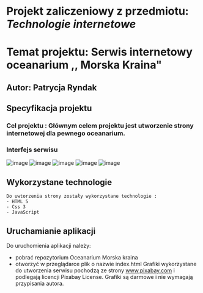 # Projekt zaliczeniowy z przedmiotu: _**Technologie internetowe**_

# Temat projektu: Serwis internetowy oceanarium ,, Morska Kraina"
## Autor: Patrycja Ryndak
## Specyfikacja projektu
### Cel projektu : Głównym celem projektu jest utworzenie strony internetowej dla pewnego oceanarium.

### Interfejs serwisu
![image](https://user-images.githubusercontent.com/63348363/140929168-13c4c620-b4a6-448b-9d52-b3c3265193e2.png)
![image](https://user-images.githubusercontent.com/63348363/140929235-813beb32-8d8b-4618-8a8f-3eac2ad6d3e1.png)
![image](https://user-images.githubusercontent.com/63348363/140929309-0a09aedc-25bc-4b8f-874d-fd8c982add55.png)
![image](https://user-images.githubusercontent.com/63348363/140929390-b5fbff45-77e1-498e-aa62-1d53c3de0dd9.png)
![image](https://user-images.githubusercontent.com/63348363/140929472-d3222771-5f55-49ac-9e6e-3c1b526c93db.png)



## Wykorzystane technologie
	Do uwtorzenia strony zostały wykorzystane technologie :
	- HTML 5 
	- Css 3 
	- JavaScript
## Uruchamianie aplikacji
Do uruchomienia aplikacji należy: 
- pobrać repozytorium Oceanarium Morska kraina
- otworzyć w przeglądarce plik o nazwie index.html
Grafiki wykorzystane do utworzenia serwisu pochodzą ze strony www.pixabay.com i podlegają licencji Pixabay License. Grafiki są darmowe i nie wymagają przypisania autora.
